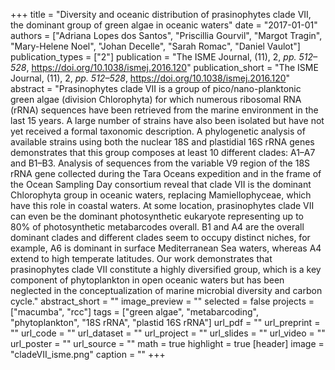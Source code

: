 +++
title = "Diversity and oceanic distribution of prasinophytes clade VII, the dominant group of green algae in oceanic waters"
date = "2017-01-01"
authors = ["Adriana Lopes dos Santos", "Priscillia Gourvil", "Margot Tragin", "Mary-Helene Noel", "Johan Decelle", "Sarah Romac", "Daniel Vaulot"]
publication_types = ["2"]
publication = "The ISME Journal, (11), 2, _pp. 512–528_, https://doi.org/10.1038/ismej.2016.120"
publication_short = "The ISME Journal, (11), 2, _pp. 512–528_, https://doi.org/10.1038/ismej.2016.120"
abstract = "Prasinophytes clade VII is a group of pico/nano-planktonic green algae (division Chlorophyta) for which numerous ribosomal RNA (rRNA) sequences have been retrieved from the marine environment in the last 15 years. A large number of strains have also been isolated but have not yet received a formal taxonomic description. A phylogenetic analysis of available strains using both the nuclear 18S and plastidial 16S rRNA genes demonstrates that this group composes at least 10 different clades: A1–A7 and B1–B3. Analysis of sequences from the variable V9 region of the 18S rRNA gene collected during the Tara Oceans expedition and in the frame of the Ocean Sampling Day consortium reveal that clade VII is the dominant Chlorophyta group in oceanic waters, replacing Mamiellophyceae, which have this role in coastal waters. At some location, prasinophytes clade VII can even be the dominant photosynthetic eukaryote representing up to 80% of photosynthetic metabarcodes overall. B1 and A4 are the overall dominant clades and different clades seem to occupy distinct niches, for example, A6 is dominant in surface Mediterranean Sea waters, whereas A4 extend to high temperate latitudes. Our work demonstrates that prasinophytes clade VII constitute a highly diversified group, which is a key component of phytoplankton in open oceanic waters but has been neglected in the conceptualization of marine microbial diversity and carbon cycle."
abstract_short = ""
image_preview = ""
selected = false
projects = ["macumba", "rcc"]
tags = ["green algae", "metabarcoding", "phytoplankton", "18S rRNA", "plastid 16S rRNA"]
url_pdf = ""
url_preprint = ""
url_code = ""
url_dataset = ""
url_project = ""
url_slides = ""
url_video = ""
url_poster = ""
url_source = ""
math = true
highlight = true
[header]
image = "cladeVII_isme.png"
caption = ""
+++
